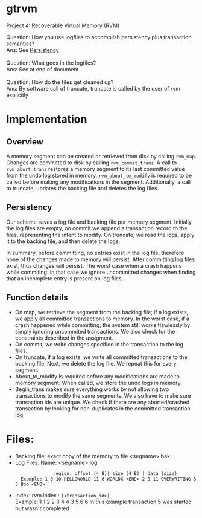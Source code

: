 # gtrvm
Project 4: Recoverable Virtual Memory (RVM)

Question: How you use logfiles to accomplish persistency plus transaction semantics? <br/>
Ans: See [Persistency](#persistency) <br/>
<br/>
Question: What goes in the logfiles? <br/>
Ans: See at end of document <br/>
<br/>
Question: How do the files get cleaned up? <br/>
Ans: By software call of truncate, truncate is called by the user of rvm explicitly <br/>

# Implementation
## Overview
 A memory segment can be created or retrieved from disk by calling `rvm_map`. Changes are committed to disk by calling `rvm_commit_trans`. A call to `rvm_abort_trans` restores a memory segment to its last committed value from the undo log stored in memory. `rvm_about_to_modify` is required to be called before making any modifications in the segment. Additionally, a call to truncate, updates the backing file and deletes the log files.

## Persistency
Our scheme saves a log file and backing file per memory segment. Initially the log files are empty, on commit we append a transaction record to the files, representing the intent to modify. On truncate, we read the logs, apply it to the backing file, and then delete the logs.

In summary, before committing, no entries exist in the log file, therefore none of the changes made to memory will persist. After committing log files exist, thus changes will persist. The worst case when a crash happens while commiting. In that case we ignore uncommitted changes when finding that an incomplete entry is present on log files.

## Function details
* On map, we retrieve the segment from the backing file; if a log exists, we apply all committed transactions to memory. In the worst case, if a crash happened while committing, the system still works flawlessly by simply ignoring uncommited transactions. We also check for the constraints described in the assigment.
* On commit, we write changes specified in the transaction to the log files.
* On truncate, if a log exists, we write all committed transactions to the backing file. Next, we delete the log file. We repeat this for every segment.
* About_to_modify is required before any modifications are made to memory segment. When called, we store the undo logs in memory.
* Begin_trans makes sure everything works by not allowing two transactions to modify the same segments. We also have to make sure transaction ids are unique. We check if there are any aborted/crashed transaction by looking for non-duplicates in the committed transaction log.

# Files:
* Backing file: exact copy of the memory to file &lt;segname&gt;.bak
* Log Files: Name: &lt;segname&gt;.log <br/>
  ```Structure: transaction_id (4 B) | region1 | region2 | ... regionN
                region: offset (4 B)| size (4 B) | data (size)
    Example: 1 0 10 HELLOWORLD 11 6 WORLDX <END> 2 0 11 OVERWRITING 3 3 Boo <END>```
* Index: rvm.index : `[<transaction_id>]` <br/>
     Example: 1 1 2 2 3 4 4 3 5 6 6
     In this example transaction 5 was started but wasn't completed
